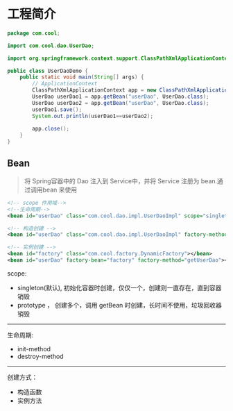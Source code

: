 # 工程简介

```java
package com.cool;

import com.cool.dao.UserDao;

import org.springframework.context.support.ClassPathXmlApplicationContext;

public class UserDaoDemo {
    public static void main(String[] args) {
        // ApplicationContext
        ClassPathXmlApplicationContext app = new ClassPathXmlApplicationContext("applicationContext.xml");
        UserDao userDao1 = app.getBean("userDao", UserDao.class);
        UserDao userDao2 = app.getBean("userDao", UserDao.class);
        userDao1.save();
        System.out.println(userDao1==userDao2);
        
        app.close();
    }
}

```

## Bean

> 将 Spring容器中的 Dao 注入到 Service中，并将 Service 注册为 bean.通过调用bean 来使用

```xml
<!-- scope 作用域-->
<!--生命周期-->
<bean id="userDao" class="com.cool.dao.impl.UserDaoImpl" scope="singleton" init-method="init" destroy-method="destroy"></bean>

<!-- 构造创建 -->
<bean id="userDao" class="com.cool.dao.impl.UserDaoImpl" factory-method="com.cool.factory.StaticFactory"></bean>

<!-- 实例创建 -->
<bean id="factory" class="com.cool.factory.DynamicFactory"></bean>
<bean id="userDao" factory-bean="factory" factory-method="getUserDao"></bean>
```
scope:
- singleton(默认), 初始化容器时创建，仅仅一个，创建则一直存在，直到容器销毁
- prototype ， 创建多个，调用 getBean 时创建，长时间不使用，垃圾回收器销毁

--- 

生命周期:
- init-method
- destroy-method

---

创建方式：
- 构造函数
- 实例方法


